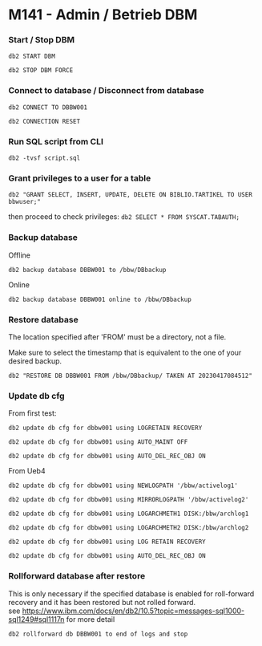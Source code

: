 # M141 - Admin / Betrieb DBM

### Start / Stop DBM

```
db2 START DBM

db2 STOP DBM FORCE
```
### Connect to database / Disconnect from database
```
db2 CONNECT TO DBBW001

db2 CONNECTION RESET
```

### Run SQL script from CLI
```
db2 -tvsf script.sql
```

### Grant privileges to a user for a table
```
db2 "GRANT SELECT, INSERT, UPDATE, DELETE ON BIBLIO.TARTIKEL TO USER bbwuser;"
```

then proceed to check privileges: `db2 SELECT * FROM SYSCAT.TABAUTH;`

### Backup database
Offline

```
db2 backup database DBBW001 to /bbw/DBbackup
```

Online

```
db2 backup database DBBW001 online to /bbw/DBbackup
```

### Restore database
The location specified after 'FROM' must be a directory, not a file.

Make sure to select the timestamp that is equivalent to the one of your desired backup.

```
db2 "RESTORE DB DBBW001 FROM /bbw/DBbackup/ TAKEN AT 20230417084512"
```

### Update db cfg
From first test:
```
db2 update db cfg for dbbw001 using LOGRETAIN RECOVERY

db2 update db cfg for dbbw001 using AUTO_MAINT OFF

db2 update db cfg for dbbw001 using AUTO_DEL_REC_OBJ ON

```
From Ueb4
```
db2 update db cfg for dbbw001 using NEWLOGPATH '/bbw/activelog1'

db2 update db cfg for dbbw001 using MIRRORLOGPATH '/bbw/activelog2'

db2 update db cfg for dbbw001 using LOGARCHMETH1 DISK:/bbw/archlog1

db2 update db cfg for dbbw001 using LOGARCHMETH2 DISK:/bbw/archlog2

db2 update db cfg for dbbw001 using LOG RETAIN RECOVERY

db2 update db cfg for dbbw001 using AUTO_DEL_REC_OBJ ON
```
### Rollforward database after restore
This is only necessary if the specified database is enabled for roll-forward recovery and it has been restored but not rolled forward.  
see <https://www.ibm.com/docs/en/db2/10.5?topic=messages-sql1000-sql1249#sql1117n> for more detail
```
db2 rollforward db DBBW001 to end of logs and stop
```